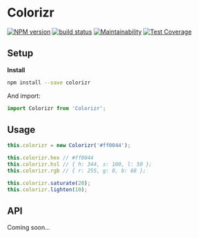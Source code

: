 Colorizr
===

[![NPM version](https://badge.fury.io/js/colorizr.svg)](https://www.npmjs.com/package/colorizr)
[![build status](https://travis-ci.org/gilbarbara/colorizr.svg)](https://travis-ci.org/gilbarbara/colorizr) 
[![Maintainability](https://api.codeclimate.com/v1/badges/6d686ce2a9f2a1a47d98/maintainability)](https://codeclimate.com/github/gilbarbara/colorizr/maintainability) 
[![Test Coverage](https://api.codeclimate.com/v1/badges/6d686ce2a9f2a1a47d98/test_coverage)](https://codeclimate.com/github/gilbarbara/colorizr/test_coverage)

## Setup

**Install**

```bash
npm install --save colorizr
```

And import:

```javascript
import Colorizr from 'Colorizr';
```

## Usage

```javascript
this.colorizr = new Colorizr('#ff0044');

this.colorizr.hex // #ff0044
this.colorizr.hsl // { h: 344, s: 100, l: 50 };
this.colorizr.rgb // { r: 255, g: 0, b: 68 };

this.colorizr.saturate(20);
this.colorizr.lighten(10);
```

## API

Coming soon...
